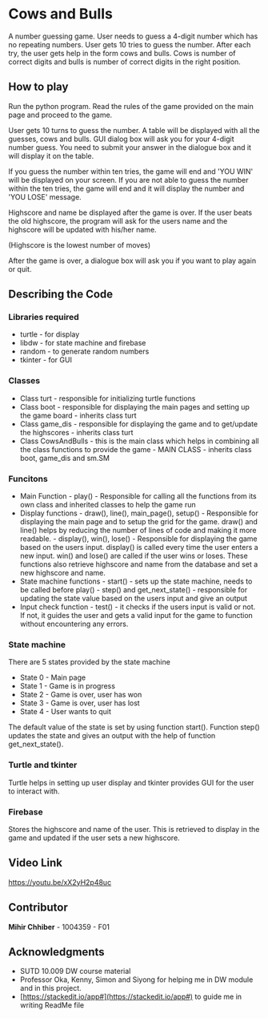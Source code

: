 # Cows and Bulls

A number guessing game. User needs to guess a 4-digit number which has no repeating numbers. User gets 10 tries to guess the number. After each try, the user gets help in the form cows and bulls. Cows is number of correct digits and bulls is number of correct digits in the right position. 

## How to play

Run the python program. Read the rules of the game provided on the main page and proceed to the game. 

User gets 10 turns to guess the number. A table will be displayed with all the guesses, cows and bulls. GUI dialog box will ask you for your 4-digit number guess. You need to submit your answer in the dialogue box and it will display it on the table. 

If you guess the number within ten tries, the game will end and 'YOU WIN' will be displayed on your screen. If you are not able to guess the number within the ten tries, the game will end and it will display the number and 'YOU LOSE' message.

Highscore and name be displayed after the game is over. If the user beats the old highscore, the program will ask for the users name and the highscore will be updated with his/her name.

(Highscore is the lowest number of moves)

After the game is over, a dialogue box will ask you if you want to play again or quit.

## Describing the Code

### Libraries required

- turtle - for display
- libdw - for state machine and firebase
- random - to generate random numbers
- tkinter - for GUI

### Classes
 - Class turt - responsible for initializing turtle functions
 - Class boot - responsible for displaying the main pages and setting up the game board
		-	inherits class turt
 - Class game_dis - responsible for displaying the game and to get/update the highscores
		 - inherits class turt
 - Class CowsAndBulls - this is the  main class which helps in combining all the class functions to provide the game
			 - MAIN CLASS
		 - inherits class boot, game_dis and sm.SM
### Funcitons

-	Main Function  - play() - Responsible for calling all the functions from its own class and inherited classes to help the game run
-	Display functions
		-	draw(), line(), main_page(), setup() - Responsible for displaying the main page and to setup the grid for the game. draw() and line() helps by reducing the number of lines of code and making it more readable.
		-	display(), win(), lose() - Responsible for displaying the game based on the users input. display() is called every time the user enters a new input. win() and lose() are called if the user wins or loses. These functions also retrieve highscore and name from the database and set a new highscore and name.
-	State machine functions
		-	start() - sets up the state machine, needs to be called before play()
		-	step() and get_next_state() - responsible for updating the state value based on the users input and give an output
-	Input check function - test() - it checks if the users input is valid or not. If not, it guides the user and gets a valid input for the game to function without encountering any errors.

### State machine
There are 5 states provided by the state machine 
- State 0 - Main page
- State 1 - Game is in progress
- State 2 - Game is over, user has won
- State 3 - Game is over, user has lost
- State 4 - User wants to quit

The default value of the state is set by using function start(). Function step() updates the state and gives an output with the help of function get_next_state().

### Turtle and tkinter

Turtle helps in setting up user display and tkinter provides GUI for the user to interact with. 

### Firebase

Stores the highscore and name of the user. This is retrieved to display in the game and updated if the user sets a new highscore.


## Video Link

https://youtu.be/xX2yH2p48uc

## Contributor

**Mihir Chhiber** - 1004359 - F01


## Acknowledgments

* SUTD 10.009 DW course material 
* Professor Oka, Kenny, Simon and Siyong for helping me in DW module and in this project.
* [https://stackedit.io/app#](https://stackedit.io/app#) to guide me in writing ReadMe file
